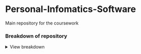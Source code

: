 # Personal-Infomatics-Software
Main repository for the coursework

### Breakdown of repository
<details><summary>View breakdown</summary>
<p>
  
  *note: This repository has been initially setup for java as it's the language that would make most sense for this project*
  

---------------------------------
  - **src**
    - main/java contains the java class files that form the program, and is where code should go
    - main/resources is the resource folder, e.g. for text files
    - test/java contains the classes that contain unit tests where test cases should be created
-----------------------------------
  - **ProjectInformation**
    - ProjectRequirements text file that has the initial requirements from the specification and space to add additional requirements.
    - MeetingMinutes is a folder containing the minutes for each meeting, which also contains the date and time of planned meetings, attendance, and topic for discussion which anyone can add to.
    - GuideToTheWrittenReport contains condensed information taken from the specification regarding what is expected from the report
    - MarkingScheme is taken directly from the specification
    - References is a folder initially containing all the references provided in the specification
    - A pdf copy of the specification
-------------------------------------
  - **.github/workflows**
    - Contains the maven.yml folder that controls the continuous integration action that runs the tests in the test folder every time code is pushed to the GitHub
    - Should not need to be changed
--------------------------------------
  - **pom.xml**
    - File required for maven used to automatically  run tests
    - If external libraries are used, they can be added to the project as a dependency  here
-------------------------------------------
  
</p></details>

